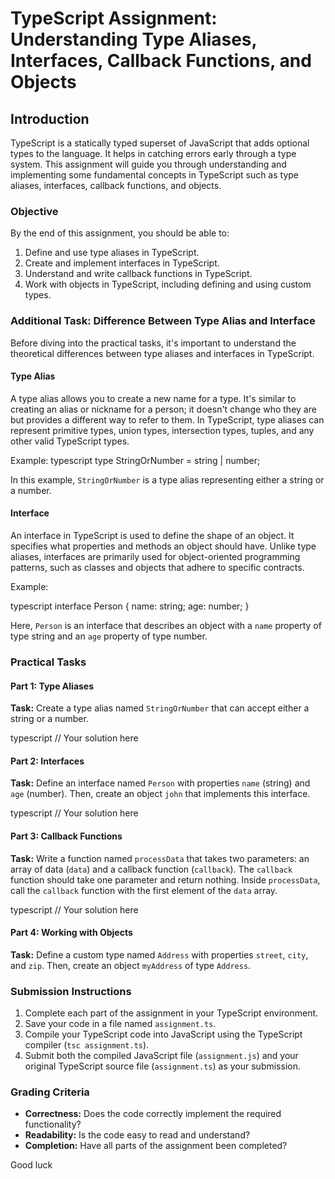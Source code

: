 # TypeScript Assignment: Understanding Type Aliases, Interfaces, Callback Functions, and Objects

## Introduction

TypeScript is a statically typed superset of JavaScript that adds optional types to the language. It helps in catching errors early through a type system. This assignment will guide you through understanding and implementing some fundamental concepts in TypeScript such as type aliases, interfaces, callback functions, and objects.

### Objective

By the end of this assignment, you should be able to:

1. Define and use type aliases in TypeScript.
2. Create and implement interfaces in TypeScript.
3. Understand and write callback functions in TypeScript.
4. Work with objects in TypeScript, including defining and using custom types.

### Additional Task: Difference Between Type Alias and Interface

Before diving into the practical tasks, it's important to understand the theoretical differences between type aliases and interfaces in TypeScript.

#### Type Alias

A type alias allows you to create a new name for a type. It's similar to creating an alias or nickname for a person; it doesn't change who they are but provides a different way to refer to them. In TypeScript, type aliases can represent primitive types, union types, intersection types, tuples, and any other valid TypeScript types.

Example:
typescript type StringOrNumber = string | number;

In this example, `StringOrNumber` is a type alias representing either a string or a number.

#### Interface

An interface in TypeScript is used to define the shape of an object. It specifies what properties and methods an object should have. Unlike type aliases, interfaces are primarily used for object-oriented programming patterns, such as classes and objects that adhere to specific contracts.

Example:

typescript interface Person { name: string; age: number; }

Here, `Person` is an interface that describes an object with a `name` property of type string and an `age` property of type number.

### Practical Tasks

#### Part 1: Type Aliases

**Task:** Create a type alias named `StringOrNumber` that can accept either a string or a number.

typescript // Your solution here


#### Part 2: Interfaces

**Task:** Define an interface named `Person` with properties `name` (string) and `age` (number). Then, create an object `john` that implements this interface.


typescript // Your solution here


#### Part 3: Callback Functions

**Task:** Write a function named `processData` that takes two parameters: an array of data (`data`) and a callback function (`callback`). The `callback` function should take one parameter and return nothing. Inside `processData`, call the `callback` function with the first element of the `data` array.


typescript // Your solution here


#### Part 4: Working with Objects

**Task:** Define a custom type named `Address` with properties `street`, `city`, and `zip`. Then, create an object `myAddress` of type `Address`.


### Submission Instructions

1. Complete each part of the assignment in your TypeScript environment.
2. Save your code in a file named `assignment.ts`.
3. Compile your TypeScript code into JavaScript using the TypeScript compiler (`tsc assignment.ts`).
4. Submit both the compiled JavaScript file (`assignment.js`) and your original TypeScript source file (`assignment.ts`) as your submission.

### Grading Criteria

- **Correctness:** Does the code correctly implement the required functionality?
- **Readability:** Is the code easy to read and understand?
- **Completion:** Have all parts of the assignment been completed?

Good luck
